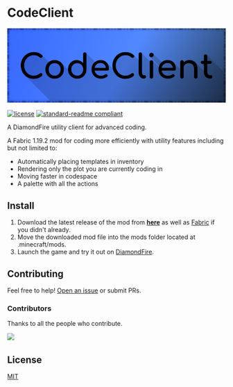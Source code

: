 # CodeClient

![CodeClient Banner](CodeClientBanner.png)

[![license](https://img.shields.io/github/license/DFOnline/CodeClient?style=for-the-badge&color=850e05)](../LICENSE)
[![standard-readme compliant](https://img.shields.io/badge/readme%20style-standard-brightgreen.svg?style=for-the-badge)](https://github.com/RichardLitt/standard-readme)

A DiamondFire utility client for advanced coding.

A Fabric 1.19.2 mod for coding more efficiently with utility features including but not limited to:
* Automatically placing templates in inventory
* Rendering only the plot you are currently coding in
* Moving faster in codespace
* A palette with all the actions

## Install
1. Download the latest release of the mod from **[here](https://github.com/DFOnline/CodeClient/releases/latest)** as well as [Fabric](https://fabricmc.net/use) if you didn't already.
2. Move the downloaded mod file into the mods folder located at .minecraft/mods.
3. Launch the game and try it out on [DiamondFire](mcdiamondfire.com).

## Contributing

Feel free to help! [Open an issue](https://github.com/DFOnline/CodeClient/issues/new) or submit PRs.

### Contributors
Thanks to all the people who contribute.

<a href="https://github.com/DFOnline/CodeClient/graphs/contributors">
<img src="https://contrib.rocks/image?repo=DFOnline/CodeClient" />
</a>

## License
[MIT](../LICENSE)